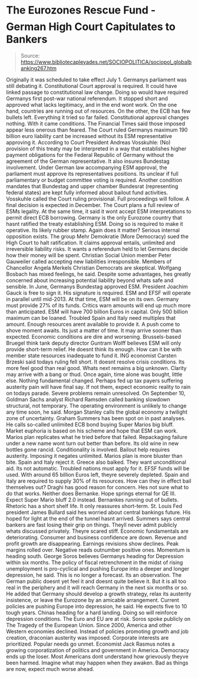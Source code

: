 # The Eurozones Rescue Fund - German High Court Capitulates to Bankers

> Source: https://www.bibliotecapleyades.net/SOCIOPOLITICA/sociopol_globalbanking267.htm

Originally it was scheduled to take effect July 1. Germanys parliament
was still debating it. Constitutional Court approval is required.
It could have linked passage to constitutional law change. Doing so
would have required Germanys first post-war national referendum. It
stopped short and approved what lacks legitimacy, and in the end wont
work.
On the one hand, countries are running out of resources. On the other,
the ECB has few bullets left. Everything it tried so far failed.
Constitutional approval changes nothing.
With it came conditions. The
Financial Times said those imposed appear less onerous than feared.
The Court ruled Germanys maximum 190 billion euro liability cant be
increased without its ESM representative approving it.
According to
Court President Andreas Vosskuhle:
(No) provision of this treaty may be interpreted in a way that
establishes higher payment obligations for the Federal Republic of
Germany without the agreement of the German representative.
It also insures Bundestag involvement. Under German law accompanying ESM
approval, the parliament must approve its representatives positions.
Its unclear if full parliamentary or budget committee voting is
required.
Another condition mandates that Bundestag and upper chamber Bundesrat
(representing federal states) are kept fully informed about bailout fund
activities.
Vosskuhle called the Court ruling provisional. Full proceedings will
follow. A final decision is expected in December. The Court plans a full
review of ESMs legality. At the same time, it said it wont accept ESM
interpretations to permit direct ECB borrowing.
Germany is the only Eurozone country that hasnt ratified the treaty
establishing ESM. Doing so is required to make it operative. Its likely
rubber stamp. Again does it matter?
Serious internal opposition exists. The group Mehr Demokratie (More
Democracy) sued the High Court to halt ratification.
It claims approval
entails,
unlimited and irreversible liability risks.
It wants a
referendum held to let Germans decide how their money will be spent.
Christian Social Union member Peter Gauweiler called accepting new
liabilities irresponsible. Members of Chancellor Angela Merkels
Christian Democrats are skeptical. Wolfgang Bosbach has mixed feelings,
he said.
Despite some advantages, hes greatly concerned about increasing
potential liability beyond whats safe and sensible.
In June, Germanys Bundestag approved ESM. President Joachim Gauck is
free to sign it. His signature is required.
ESM and EFSF will operate in parallel until mid-2013. At that time, ESM
will be on its own. Germany must provide 27% of its funds. Critics warn
amounts will end up much more than anticipated.
ESM will have 700 billion Euros in capital. Only 500 billion maximum can
be loaned. Troubled Spain and Italy need multiples that amount. Enough
resources arent available to provide it.
A push come to shove moment awaits. Its just a matter of time. It may
arrive sooner than expected. Economic conditions are dire and worsening.
Brussels-based Bruegel think tank deputy director Guntram Wolff believes ESM will only provide short-term relief. He doesnt think its enough.
How can it be with member state resources inadequate to fund it.
ING economist Carsten Brzeski said todays ruling fell short. It doesnt
resolve crisis conditions. Its more feel good than real good. Whats
next remains a big unknown. Clarity may arrive with a bang or thud.
Once again, time alone was bought, little else. Nothing fundamental
changed. Perhaps fed up tax payers suffering austerity pain will have
final say. If not them, expect economic reality to rain on todays
parade. Severe problems remain unresolved.
On September 10,
Goldman Sachs analyst Richard Ramsden called banking slowdown
structural, not temporary.
The operating environment is unlikely to
change any time soon, he said.
Morgan Stanley calls the global economy a twilight zone of
uncertainty.
Graham Summers has been spot on in past analyses. He calls so-called
unlimited ECB bond buying Super Marios big bluff.
Market euphoria is based on his scheme and hope that ESM can work.
Marios plan replicates what he tried before that failed. Repackaging
failure under a new name wont turn out better than before. Its old
wine in new bottles gone rancid.
Conditionality is involved. Bailout help requires austerity. Imposing it
negates unlimited. Marios plan is more bluster than bite. Spain and
Italy reject it. Greece also balked. They want unconditional aid.
Its not automatic. Troubled nations must apply for it. EFSF funds will
be used. With around 65 billion Euros left, theyre severely depleted.
Spain and Italy are required to supply 30% of its resources.
How can they in effect bail themselves out? Draghi has good reason for
concern. Hes not sure what to do that works.
Neither does Bernanke. Hope springs eternal for QE III.
Expect Super
Mario bluff 2.0 instead. Bernankes running out of bullets. Rhetoric has
a short shelf life. It only reassures short-term.
St. Louis Fed president James Bullard said hes worried about central bankings future. His hoped for light at the end of the tunnel hasnt
arrived.
Summers says central bankers are fast losing their grip on things.
Theyll never admit publicly whats discussed privately. Theyre scared
stiff. Economic fundamentals are deteriorating. Consumer and business
confidence are down.
Revenue and profit growth are disappearing. Earnings revisions show
declines. Peak margins rolled over. Negative reads outnumber positive
ones. Momentum is heading south.
George Soros believes Germanys heading for Depression within six
months.
The policy of fiscal retrenchment in the midst of rising
unemployment is pro-cyclical and pushing Europe into a deeper and longer
depression, he said.
This is no longer a forecast. Its an observation. The German public
doesnt yet feel it and doesnt quite believe it. But it is all too real
in the periphery and it will reach Germany in the next six months or
so.
He added that Germany should develop a growth strategy, relax its
austerity insistence, or leave the Eurozone by an amicable
arrangement.
Current policies are pushing Europe into depression, he said. He expects
five to 10 tough years. Chinas heading for a hard landing. Doing so
will reinforce depression conditions. The Euro and EU are at risk.
Soros
spoke publicly on The Tragedy of the European Union.
Since 2000, America and other Western economies declined. Instead of
policies promoting growth and job creation, draconian austerity was
imposed.
Corporate interests are prioritized. Popular needs go unmet.
Economist
Jack Rasmus notes a growing corporatization of politics and government
in America. Democracy ends up the loser.
Most Americans dont understand how grievously theyve been harmed.
Imagine what may happen when they awaken.
Bad as things are now, expect
much worse ahead.
